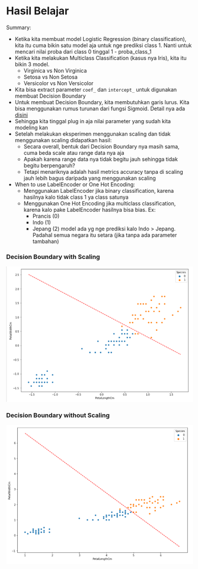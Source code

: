 # Hasil Belajar

Summary:
- Ketika kita membuat model Logistic Regression (binary classification), kita itu cuma bikin satu model aja untuk nge prediksi class 1. Nanti untuk mencari nilai proba dari class 0 tinggal 1 - proba_class_1
- Ketika kita melakukan Multiclass Classification (kasus nya Iris), kita itu bikin 3 model.
  - Virginica vs Non Virginica
  - Setosa vs Non Setosa
  - Versicolor vs Non Versicolor
- Kita bisa extract parameter `coef_` dan `intercept_` untuk digunakan membuat Decision Boundary
- Untuk membuat Decision Boundary, kita membutuhkan garis lurus. Kita bisa menggunakan rumus turunan dari fungsi Sigmoid. Detail nya ada [disini](https://jamboard.google.com/u/2/d/1InW1wGqzsd0JmKNTGvWo7ir1Ku7hWXm2s6Tj83bdXc4/viewer?f=3)
- Sehingga kita tinggal plug in aja nilai parameter yang sudah kita modeling kan
- Setelah melakukan eksperimen menggunakan scaling dan tidak menggunakan scaling didapatkan hasil:
  - Secara overall, bentuk dari Decision Boundary nya masih sama, cuma beda scale atau range data nya aja
  - Apakah karena range data nya tidak begitu jauh sehingga tidak begitu berpengaruh? 
  - Tetapi menariknya adalah hasil metrics accuracy tanpa di scaling jauh lebih bagus daripada yang menggunakan scaling 
- When to use LabelEncoder or One Hot Encoding:
  - Menggunakan LabelEncoder jika binary classification, karena hasilnya kalo tidak class 1 ya class satunya
  - Menggunakan One Hot Encoding jika multiclass classification, karena kalo pake LabelEncoder hasilnya bisa bias. Ex:
    - Prancis (0)
    - Indo (1)
    - Jepang (2)
      model ada yg nge prediksi kalo Indo > Jepang. Padahal semua negara itu setara (jika tanpa ada parameter tambahan)
      
### Decision Boundary with Scaling

![plot_1](./img/scaling.PNG)

### Decision Boundary without Scaling

![plot_2](./img/without_scaling.PNG)
